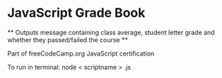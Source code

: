 # JavaScript Grade Book

** Outputs message containing class average, student letter grade and whether they passed/failed the course **

Part of freeCodeCamp.org JavaScript certification

To run in terminal: node < scriptname > .js

